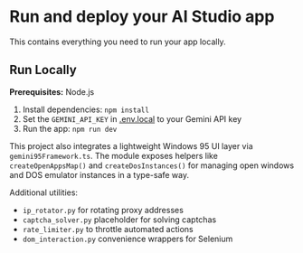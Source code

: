 # Run and deploy your AI Studio app

This contains everything you need to run your app locally.

## Run Locally

**Prerequisites:**  Node.js


1. Install dependencies:
   `npm install`
2. Set the `GEMINI_API_KEY` in [.env.local](.env.local) to your Gemini API key
3. Run the app:
   `npm run dev`

This project also integrates a lightweight Windows 95 UI layer via
`gemini95Framework.ts`. The module exposes helpers like
`createOpenAppsMap()` and `createDosInstances()` for managing open
windows and DOS emulator instances in a type-safe way.

Additional utilities:
- `ip_rotator.py` for rotating proxy addresses
- `captcha_solver.py` placeholder for solving captchas
- `rate_limiter.py` to throttle automated actions
- `dom_interaction.py` convenience wrappers for Selenium
